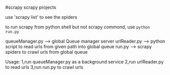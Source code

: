 #scrapy 
scrapy projects

use 'scrapy list' to see the spiders

to run scrapy from python shell but not scrapy commond, use `python run.py`

queueManager.py --> global Queue manager server
urlReader.py --> python script to read urls from given path into global queue
run.py --> scrapy spiders to crawl urls from global queue

Usage:
1,run queueManager.py as a background service
2,run urlReader.py to read urls
3,run run.py to crawl urls
